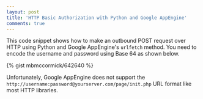 ```yaml
---
layout: post
title: 'HTTP Basic Authorization with Python and Google AppEngine'
comments: true
---
```

<p>This code snippet shows how to make an outbound POST request over HTTP using Python and Google AppEngine's <code>urlfetch</code> method. You need to encode the username and password using Base 64 as shown below.</p>

{% gist mbmccormick/642640 %}

<p>Unfortunately, Google AppEngine does not support the <code>http://username:password@yourserver.com/page/init.php</code> URL format like most HTTP libraries.</p>
